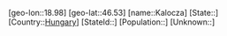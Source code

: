 ﻿---
location: [46.53,18.98]
type: City
tags:
- geo/City


SpocWebEntityId: 31273
isDeleted: false
confidential: public

---
[geo-lon::18.98]
[geo-lat::46.53]
[name::Kalocza]
[State::]
[Country::[Hungary](geo/Continent/Europe/Hungary.md)]
[StateId::]
[Population::]
[Unknown::]

